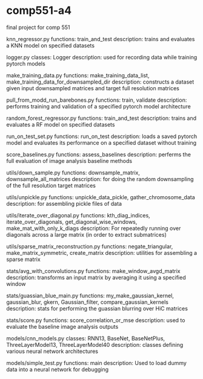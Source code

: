 # comp551-a4
final project for comp 551

knn_regressor.py
functions: train_and_test
description: trains and evaluates a KNN model on specified datasets

logger.py
classes: Logger
description: used for recording data while training pytorch models

make_training_data.py
functions: make_training_data_list, make_training_data_for_downsampled_dir
description: constructs a dataset given input downsampled matrices and target full resolution matrices

pull_from_modd_run_barebones.py
functions: train, validate
description: performs training and validation of a specified pytorch model architecture


random_forest_regressor.py
functions: train_and_test
description: trains and evaluates a RF model on specified datasets


run_on_test_set.py
functions: run_on_test
description: loads a saved pytorch model and evaluates its performance on a specified dataset without training


score_baselines.py
functions: assess_baselines
description: perferms the full evaluation of image analysis baseline methods


utils/down_sample.py
functions: downsample_matrix, downsample_all_matrices
description: for doing the random downsampling of the full resolution target matrices


utils/unpickle.py
functions: unpickle_data_pickle, gather_chromosome_data
description: for assembling pickle files of data


utils/iterate_over_diagonal.py
functions: kth_diag_indices, iterate_over_diagonals, get_diagonal_wise_windows, make_mat_with_only_k_diags
description: For repeatedly running over diagonals across a large matrix (in order to extract submatrices)

utils/sparse_matrix_reconstruction.py
functions: negate_triangular, make_matrix_symmetric, create_matrix
description: utilities for assembling a sparse matrix


stats/avg_with_convolutions.py
functions: make_window_avgd_matrix
description: transforms an input matrix by averaging it using a specified window

stats/guassian_blue_main.py
functions: my_make_gaussian_kernel, gaussian_blur, gkern, Gaussian_filter, compare_gaussian_kernels
description: stats for performing the guassian blurring over HiC matrices

stats/score.py
functions: score_correlation_or_mse
description: used to evaluate the baseline image analysis outputs

models/cnn_models.py
classes: RNN13, BaseNet, BaseNetPlus, ThreeLayerModel13, ThreeLayerModel40
description: classes defining various neural network architectures

models/simple_test.py
functions: main
description: Used to load dummy data into a neural network for debugging